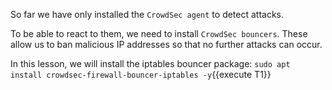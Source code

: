 So far we have only installed the `CrowdSec agent` to detect attacks. 

To be able to react to them, we need to install `CrowdSec bouncers`. 
These allow us to ban malicious IP addresses so that no further attacks can occur.

In this lesson, we will install the iptables bouncer package:
`sudo apt install crowdsec-firewall-bouncer-iptables -y`{{execute T1}}